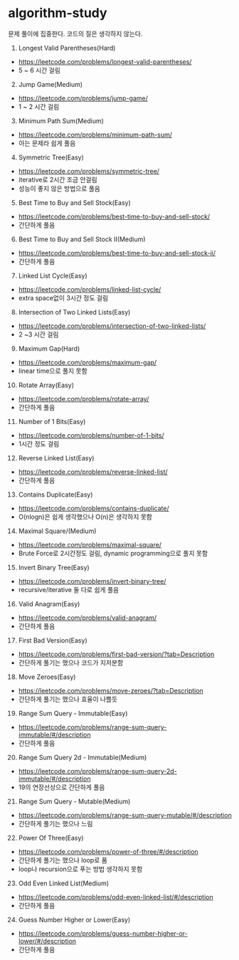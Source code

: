 # algorithm-study
문제 풀이에 집중한다. 코드의 질은 생각하지 않는다.

1. Longest Valid Parentheses(Hard)
  * https://leetcode.com/problems/longest-valid-parentheses/
  * 5 ~ 6 시간 걸림

2. Jump Game(Medium)
  * https://leetcode.com/problems/jump-game/
  * 1 ~ 2 시간 걸림

3. Minimum Path Sum(Medium)
  * https://leetcode.com/problems/minimum-path-sum/
  * 아는 문제라 쉽게 풀음

4. Symmetric Tree(Easy)
  * https://leetcode.com/problems/symmetric-tree/
  * iterative로 2시간 조금 안걸림
  * 성능이 좋지 않은 방법으로 풀음

5. Best Time to Buy and Sell Stock(Easy)
  * https://leetcode.com/problems/best-time-to-buy-and-sell-stock/
  * 간단하게 풀음

6. Best Time to Buy and Sell Stock II(Medium)
  * https://leetcode.com/problems/best-time-to-buy-and-sell-stock-ii/
  * 간단하게 풀음

7. Linked List Cycle(Easy)
  * https://leetcode.com/problems/linked-list-cycle/
  * extra space없이 3시간 정도 걸림

8. Intersection of Two Linked Lists(Easy)
  * https://leetcode.com/problems/intersection-of-two-linked-lists/
  * 2 ~3 시간 걸림

9. Maximum Gap(Hard)
  * https://leetcode.com/problems/maximum-gap/
  * linear time으로 풀지 못함

10. Rotate Array(Easy)
  * https://leetcode.com/problems/rotate-array/
  * 간단하게 풀음

11. Number of 1 Bits(Easy)
  * https://leetcode.com/problems/number-of-1-bits/
  * 1시간 정도 걸림

12. Reverse Linked List(Easy)
  * https://leetcode.com/problems/reverse-linked-list/
  * 간단하게 풀음

13. Contains Duplicate(Easy)
  * https://leetcode.com/problems/contains-duplicate/
  * O(nlogn)은 쉽게 생각했으나 O(n)은 생각하지 못함

14. Maximal Square/(Medium)
  * https://leetcode.com/problems/maximal-square/
  * Brute Force로 2시간정도 걸림, dynamic programming으로 풀지 못함

15. Invert Binary Tree(Easy)
  * https://leetcode.com/problems/invert-binary-tree/
  * recursive/iterative 둘 다로 쉽게 풀음

16. Valid Anagram(Easy)
  * https://leetcode.com/problems/valid-anagram/
  * 간단하게 풀음

17. First Bad Version(Easy)
  * https://leetcode.com/problems/first-bad-version/?tab=Description
  * 간단하게 풀기는 했으나 코드가 지저분함

18. Move Zeroes(Easy)
  * https://leetcode.com/problems/move-zeroes/?tab=Description
  * 간단하게 풀기는 했으나 효율이 나쁠듯

19. Range Sum Query - Immutable(Easy)
  * https://leetcode.com/problems/range-sum-query-immutable/#/description
  * 간단하게 풀음

20. Range Sum Query 2d - Immutable(Medium)
  * https://leetcode.com/problems/range-sum-query-2d-immutable/#/description
  * 19의 연장선상으로 간단하게 풀음

21. Range Sum Query - Mutable(Medium)
  * https://leetcode.com/problems/range-sum-query-mutable/#/description
  * 간단하게 풀기는 했으나 느림

22. Power Of Three(Easy)
  * https://leetcode.com/problems/power-of-three/#/description
  * 간단하게 풀기는 했으나 loop로 품
  * loop나 recursion으로 푸는 방법 생각하지 못함

23. Odd Even Linked List(Medium)
  * https://leetcode.com/problems/odd-even-linked-list/#/description<Paste>
  * 간단하게 풀음

24. Guess Number Higher or Lower(Easy)
  * https://leetcode.com/problems/guess-number-higher-or-lower/#/description
  * 간단하게 풀음

